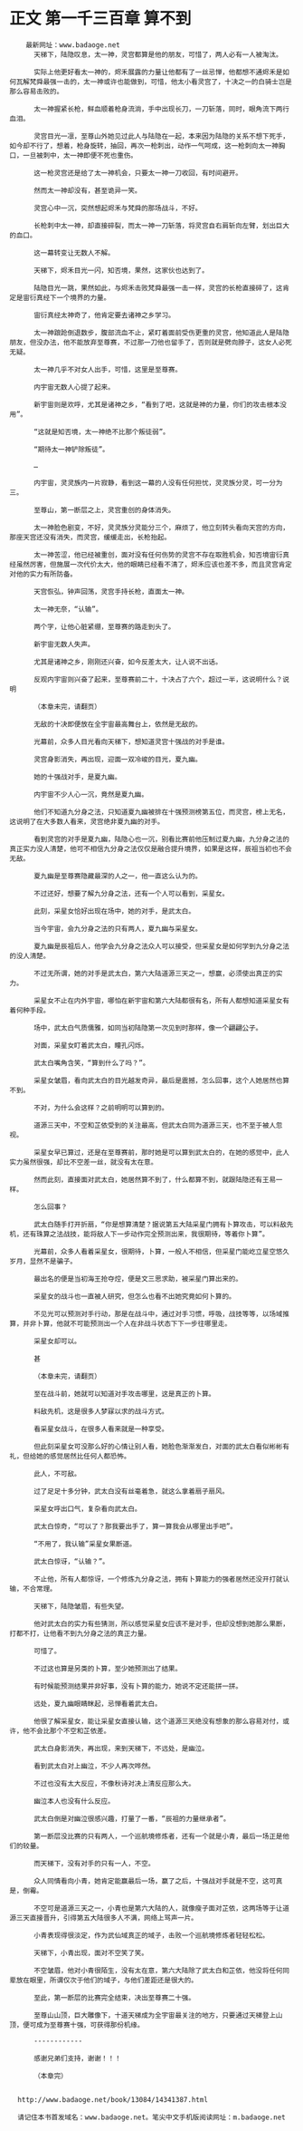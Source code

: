 # 正文 第一千三百章 算不到
        最新网址：www.badaoge.net
          天梯下，陆隐叹息，太一神，灵宫都算是他的朋友，可惜了，两人必有一人被淘汰。
      
          实际上他更好看太一神的，烬禾展露的力量让他都有了一丝忌惮，他都想不通烬禾是如何瓦解梵舜最强一击的，太一神或许也能做到，可惜，他太小看灵宫了，十决之一的白骑士岂是那么容易击败的。
      
          太一神握紧长枪，鲜血顺着枪身流淌，手中出现长刀，一刀斩落，同时，眼角流下两行血泪。
      
          灵宫目光一凛，至尊山外她见过此人与陆隐在一起，本来因为陆隐的关系不想下死手，如今却不行了，想着，枪身旋转，抽回，再次一枪刺出，动作一气呵成，这一枪刺向太一神胸口，一旦被刺中，太一神即便不死也重伤。
      
          这一枪灵宫还是给了太一神机会，只要太一神一刀收回，有时间避开。
      
          然而太一神却没有，甚至诡异一笑。
      
          灵宫心中一沉，突然想起烬禾与梵舜的那场战斗，不好。
      
          长枪刺中太一神，却直接碎裂，而太一神一刀斩落，将灵宫自右肩斩向左臂，划出巨大的血口。
      
          这一幕转变让无数人不解。
      
          天梯下，烬禾目光一闪，知否境，果然，这家伙也达到了。
      
          陆隐目光一跳，果然如此，与烬禾击败梵舜最强一击一样，灵宫的长枪直接碎了，这肯定是宙衍真经下一个境界的力量。
      
          宙衍真经太神奇了，他肯定要去诸神之乡学习。
      
          太一神踉跄倒退数步，腹部流血不止，紧盯着面前受伤更重的灵宫，他知道此人是陆隐朋友，但没办法，他不能放弃至尊赛，不过那一刀他也留手了，否则就是劈向脖子，这女人必死无疑。
      
          太一神几乎不对女人出手，可惜，这里是至尊赛。
      
          内宇宙无数人心提了起来。
      
          新宇宙则是欢呼，尤其是诸神之乡，“看到了吧，这就是神的力量，你们的攻击根本没用”。
      
          “这就是知否境，太一神绝不比那个叛徒弱”。
      
          “期待太一神铲除叛徒”。
      
          …
      
          内宇宙，灵灵族内一片寂静，看到这一幕的人没有任何担忧，灵灵族分灵，可一分为三。
      
          至尊山，第一断层之上，灵宫重创的身体消失。
      
          太一神脸色剧变，不好，灵灵族分灵能分三个，麻烦了，他立刻转头看向天宫的方向，那座天宫还没有消失，而灵宫，缓缓走出，长枪抬起。
      
          太一神苦涩，他已经被重创，面对没有任何伤势的灵宫不存在取胜机会，知否境宙衍真经虽然厉害，但施展一次代价太大，他的眼睛已经看不清了，烬禾应该也差不多，而且灵宫肯定对他的实力有所防备。
      
          天宫恢弘，钟声回荡，灵宫手持长枪，直面太一神。
      
          太一神无奈，“认输”。
      
          两个字，让他心脏紧绷，至尊赛的路走到头了。
      
          新宇宙无数人失声。
      
          尤其是诸神之乡，刚刚还兴奋，如今反差太大，让人说不出话。
      
          反观内宇宙则兴奋了起来，至尊赛前二十，十决占了六个，超过一半，这说明什么？说明
      
          （本章未完，请翻页）
      
          无敌的十决即便放在全宇宙最高舞台上，依然是无敌的。
      
          光幕前，众多人目光看向天梯下，想知道灵宫十强战的对手是谁。
      
          灵宫身影消失，再出现，迎面一双冷峻的目光，夏九幽。
      
          她的十强战对手，是夏九幽。
      
          内宇宙不少人心一沉，竟然是夏九幽。
      
          他们不知道九分身之法，只知道夏九幽被排在十强预测榜第五位，而灵宫，榜上无名，这说明了在大多数人看来，灵宫绝非夏九幽的对手。
      
          看到灵宫的对手是夏九幽，陆隐心也一沉，别看比赛前他压制过夏九幽，九分身之法的真正实力没人清楚，他可不相信九分身之法仅仅是融合提升境界，如果是这样，辰祖当初也不会无敌。
      
          夏九幽是至尊赛隐藏最深的人之一，他一直这么认为的。
      
          不过还好，想要了解九分身之法，还有一个人可以看到，采星女。
      
          此刻，采星女恰好出现在场中，她的对手，是武太白。
      
          当今宇宙，会九分身之法的只有两人，夏九幽与采星女。
      
          夏九幽是辰祖后人，他学会九分身之法众人可以接受，但采星女是如何学到九分身之法的没人清楚。
      
          不过无所谓，她的对手是武太白，第六大陆道源三天之一，想赢，必须使出真正的实力。
      
          采星女不止在内外宇宙，哪怕在新宇宙和第六大陆都很有名，所有人都想知道采星女有着何种手段。
      
          场中，武太白气质儒雅，如同当初陆隐第一次见到时那样，像一个翩翩公子。
      
          对面，采星女盯着武太白，瞳孔闪烁。
      
          武太白嘴角含笑，“算到什么了吗？”。
      
          采星女皱眉，看向武太白的目光越发奇异，最后是震撼，怎么回事，这个人她居然也算不到。
      
          不对，为什么会这样？之前明明可以算到的。
      
          道源三天中，不空和芷依受到的关注最高，但武太白同为道源三天，也不至于被人忽视。
      
          采星女早已算过，还是在至尊赛前，那时她是可以算到武太白的，在她的感觉中，此人实力虽然很强，却比不空差一丝，就没有太在意。
      
          然而此刻，直接面对武太白，她居然算不到了，什么都算不到，就跟陆隐还有王易一样。
      
          怎么回事？
      
          武太白随手打开折扇，“你是想算清楚？据说第五大陆采星门拥有卜算攻击，可以料敌先机，还有珠算之法战技，能将敌人下一步动作完全预测出来，我很期待，等着你卜算”。
      
          光幕前，众多人看着采星女，很期待，卜算，一般人不相信，但采星门能屹立星空悠久岁月，显然不是骗子。
      
          最出名的便是当初海王抢夺焢，便是文三思求助，被采星门算出来的。
      
          采星女的战斗也一直被人研究，但怎么也看不出她究竟如何卜算的。
      
          不见光可以预测对手行动，那是在战斗中，通过对手习惯，呼吸，战技等等，以场域推算，并非卜算，他就不可能预测出一个人在非战斗状态下下一步往哪里走。
      
          采星女却可以。
      
          甚
      
          （本章未完，请翻页）
      
          至在战斗前，她就可以知道对手攻击哪里，这是真正的卜算。
      
          料敌先机，这是很多人梦寐以求的战斗方式。
      
          看采星女战斗，在很多人看来就是一种享受。
      
          但此刻采星女可没那么好的心情让别人看，她脸色渐渐发白，对面的武太白看似彬彬有礼，但给她的感觉居然比任何人都恐怖。
      
          此人，不可敌。
      
          过了足足十多分钟，武太白没有丝毫着急，就这么拿着扇子扇风。
      
          采星女呼出口气，复杂看向武太白。
      
          武太白惊奇，“可以了？那我要出手了，算一算我会从哪里出手吧”。
      
          “不用了，我认输”采星女果断道。
      
          武太白惊讶，“认输？”。
      
          不止他，所有人都惊讶，一个修炼九分身之法，拥有卜算能力的强者居然还没开打就认输，不合常理。
      
          天梯下，陆隐皱眉，有些失望。
      
          他对武太白的实力有些猜测，所以感觉采星女应该不是对手，但却没想到她那么果断，打都不打，让他看不到九分身之法的真正力量。
      
          可惜了。
      
          不过这也算是另类的卜算，至少她预测出了结果。
      
          有时候能预测结果并非好事，没有卜算的能力，她说不定还能拼一拼。
      
          远处，夏九幽眼睛眯起，忌惮看着武太白。
      
          他很了解采星女，能让采星女直接认输，这个道源三天绝没有想象的那么容易对付，或许，他不会比那个不空和芷依差。
      
          武太白身影消失，再出现，来到天梯下，不远处，是幽泣。
      
          看到武太白对上幽泣，不少人再次哗然。
      
          不过也没有太大反应，不像秋诗对决上清反应那么大。
      
          幽泣本人也没有什么反应。
      
          武太白倒是对幽泣很感兴趣，打量了一番，“辰祖的力量继承者”。
      
          第一断层没比赛的只有两人，一个巡航境修炼者，还有一个就是小青，最后一场正是他们的较量。
      
          而天梯下，没有对手的只有一人，不空。
      
          众人同情看向小青，她肯定能赢最后一场，赢了之后，十强战对手就是不空，这可真是，倒霉。
      
          不空可是道源三天之一，小青也是第六大陆的人，就像瘦子面对芷依，这两场等于让道源三天直接晋升，引得第五大陆很多人不满，网络上骂声一片。
      
          小青表现得很淡定，作为武仙域真正的域子，击败一个巡航境修炼者轻轻松松。
      
          天梯下，小青出现，面对不空笑了笑。
      
          不空皱眉，他对小青很陌生，没有太在意，第六大陆除了武太白和芷依，他没将任何同辈放在眼里，所谓仅次于他们的域子，与他们差距还是很大的。
      
          至此，第一断层的比赛完全结束，决出至尊赛二十强。
      
          至尊山山顶，巨大雕像下，十道天梯成为全宇宙最关注的地方，只要通过天梯登上山顶，便可成为至尊赛十强，可获得那份机缘。
      
          ------------
      
          感谢兄弟们支持，谢谢！！！
      
          （本章完）
      
      
      http://www.badaoge.net/book/13084/14341387.html
      
      请记住本书首发域名：www.badaoge.net。笔尖中文手机版阅读网址：m.badaoge.net